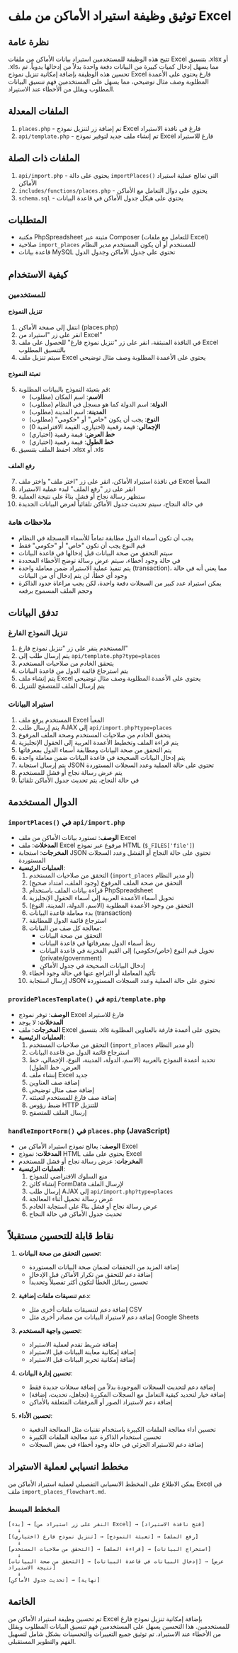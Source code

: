 # توثيق وظيفة استيراد الأماكن من ملف Excel

## نظرة عامة
تتيح هذه الوظيفة للمستخدمين استيراد بيانات الأماكن من ملفات Excel بتنسيق .xlsx أو .xls، مما يسهل إدخال كميات كبيرة من البيانات دفعة واحدة بدلاً من إدخالها يدوياً. تم تحسين هذه الوظيفة بإضافة إمكانية تنزيل نموذج Excel فارغ يحتوي على الأعمدة المطلوبة وصف مثال توضيحي، مما يسهل على المستخدمين فهم تنسيق البيانات المطلوب ويقلل من الأخطاء عند الاستيراد.

## الملفات المعدلة
1. `places.php` - تم إضافة زر لتنزيل نموذج Excel فارغ في نافذة الاستيراد
2. `api/template.php` - تم إنشاء ملف جديد لتوفير نموذج Excel فارغ للاستيراد

## الملفات ذات الصلة
1. `api/import.php` - يحتوي على دالة `importPlaces()` التي تعالج عملية استيراد الأماكن
2. `includes/functions/places.php` - يحتوي على دوال التعامل مع الأماكن
3. `schema.sql` - يحتوي على هيكل جدول الأماكن في قاعدة البيانات

## المتطلبات
- مكتبة PhpSpreadsheet مثبتة عبر Composer (للتعامل مع ملفات Excel)
- صلاحية `import_places` للمستخدم أو أن يكون المستخدم مدير النظام
- قاعدة بيانات MySQL تحتوي على جدول الأماكن وجدول الدول

## كيفية الاستخدام

### للمستخدمين

#### تنزيل النموذج
1. انتقل إلى صفحة الأماكن (places.php)
2. انقر على زر "استيراد من Excel"
3. في النافذة المنبثقة، انقر على زر "تنزيل نموذج فارغ" للحصول على ملف Excel بالتنسيق المطلوب
4. سيتم تنزيل ملف Excel يحتوي على الأعمدة المطلوبة وصف مثال توضيحي

#### تعبئة النموذج
5. قم بتعبئة النموذج بالبيانات المطلوبة:
   - **الاسم**: اسم المكان (مطلوب)
   - **الدولة**: اسم الدولة كما هو مسجل في النظام (مطلوب)
   - **المدينة**: اسم المدينة (مطلوب)
   - **النوع**: يجب أن يكون "خاص" أو "حكومي" (مطلوب)
   - **الإجمالي**: قيمة رقمية (اختياري، القيمة الافتراضية 0)
   - **خط العرض**: قيمة رقمية (اختياري)
   - **خط الطول**: قيمة رقمية (اختياري)
6. احفظ الملف بتنسيق .xlsx أو .xls

#### رفع الملف
7. في نافذة استيراد الأماكن، انقر على زر "اختر ملف" واختر ملف Excel المعبأ
8. انقر على زر "رفع الملف" لبدء عملية الاستيراد
9. ستظهر رسالة نجاح أو فشل بناءً على نتيجة العملية
10. في حالة النجاح، سيتم تحديث جدول الأماكن تلقائياً لعرض البيانات الجديدة

### ملاحظات هامة
- يجب أن تكون أسماء الدول مطابقة تماماً للأسماء المسجلة في النظام
- قيم النوع يجب أن تكون "خاص" أو "حكومي" فقط
- سيتم التحقق من صحة البيانات قبل إدخالها في قاعدة البيانات
- في حالة وجود أخطاء، سيتم عرض رسالة توضح الأخطاء المحددة
- يتم تنفيذ عملية الاستيراد ضمن معاملة واحدة (transaction)، مما يعني أنه في حالة وجود أي خطأ، لن يتم إدخال أي من البيانات
- يمكن استيراد عدد كبير من السجلات دفعة واحدة، لكن يجب مراعاة حدود الذاكرة وحجم الملف المسموح برفعه

## تدفق البيانات

### تنزيل النموذج الفارغ
1. المستخدم ينقر على زر "تنزيل نموذج فارغ"
2. يتم إرسال طلب إلى `api/template.php?type=places`
3. يتحقق الخادم من صلاحيات المستخدم
4. يتم استرجاع قائمة الدول من قاعدة البيانات
5. يتم إنشاء ملف Excel يحتوي على الأعمدة المطلوبة وصف مثال توضيحي
6. يتم إرسال الملف للمتصفح للتنزيل

### استيراد البيانات
1. المستخدم يرفع ملف Excel المعبأ
2. يتم إرسال طلب AJAX إلى `api/import.php?type=places`
3. يتحقق الخادم من صلاحيات المستخدم وصحة الملف المرفوع
4. يتم قراءة الملف وتخطيط الأعمدة العربية إلى الحقول الإنجليزية
5. يتم التحقق من صحة البيانات ومطابقة أسماء الدول بمعرفاتها
6. يتم إدخال البيانات الصحيحة في قاعدة البيانات ضمن معاملة واحدة
7. يتم إرسال استجابة JSON تحتوي على حالة العملية وعدد السجلات المستوردة
8. يتم عرض رسالة نجاح أو فشل للمستخدم
9. في حالة النجاح، يتم تحديث جدول الأماكن تلقائياً

## الدوال المستخدمة

### `importPlaces()` في `api/import.php`
- **الوصف**: تستورد بيانات الأماكن من ملف Excel
- **المدخلات**: ملف Excel مرفوع عبر نموذج HTML (`$_FILES['file']`)
- **المخرجات**: استجابة JSON تحتوي على حالة النجاح أو الفشل وعدد السجلات المستوردة
- **العمليات الرئيسية**:
  1. التحقق من صلاحيات المستخدم (`import_places` أو مدير النظام)
  2. التحقق من صحة الملف المرفوع (وجود الملف، امتداد صحيح)
  3. قراءة بيانات الملف باستخدام PhpSpreadsheet
  4. تحويل أسماء الأعمدة العربية إلى أسماء الحقول الإنجليزية
  5. التحقق من وجود الأعمدة المطلوبة (الاسم، الدولة، المدينة، النوع)
  6. بدء معاملة قاعدة البيانات (transaction)
  7. استرجاع قائمة الدول للمطابقة
  8. معالجة كل صف من البيانات:
     - التحقق من صحة البيانات
     - ربط أسماء الدول بمعرفاتها في قاعدة البيانات
     - تحويل قيم النوع (خاص/حكومي) إلى القيم المخزنة في قاعدة البيانات (private/government)
     - إدخال البيانات الصحيحة في جدول الأماكن
  9. تأكيد المعاملة أو التراجع عنها في حالة وجود أخطاء
  10. إرسال استجابة JSON تحتوي على حالة العملية وعدد السجلات المستوردة

### `providePlacesTemplate()` في `api/template.php`
- **الوصف**: توفر نموذج Excel فارغ للاستيراد
- **المدخلات**: لا يوجد
- **المخرجات**: ملف Excel بتنسيق .xls يحتوي على أعمدة فارغة بالعناوين المطلوبة
- **العمليات الرئيسية**:
  1. التحقق من صلاحيات المستخدم (`import_places` أو مدير النظام)
  2. استرجاع قائمة الدول من قاعدة البيانات
  3. تحديد أعمدة النموذج بالعربية (الاسم، الدولة، المدينة، النوع، الإجمالي، خط العرض، خط الطول)
  4. إنشاء ملف Excel جديد
  5. إضافة صف العناوين
  6. إضافة صف مثال توضيحي
  7. إضافة صف فارغ للمستخدم لتعبئته
  8. ضبط رؤوس HTTP للتنزيل
  9. إرسال الملف للمتصفح

### `handleImportForm()` في `places.php` (JavaScript)
- **الوصف**: يعالج نموذج استيراد الأماكن من Excel
- **المدخلات**: نموذج HTML يحتوي على ملف Excel
- **المخرجات**: عرض رسالة نجاح أو فشل للمستخدم
- **العمليات الرئيسية**:
  1. منع السلوك الافتراضي للنموذج
  2. إنشاء كائن FormData لإرسال الملف
  3. إرسال طلب AJAX إلى `api/import.php?type=places`
  4. عرض رسالة تحميل أثناء المعالجة
  5. عرض رسالة نجاح أو فشل بناءً على استجابة الخادم
  6. تحديث جدول الأماكن في حالة النجاح

## نقاط قابلة للتحسين مستقبلاً

1. **تحسين التحقق من صحة البيانات**:
   - إضافة المزيد من التحققات لضمان صحة البيانات المستوردة
   - إضافة دعم للتحقق من تكرار الأماكن قبل الإدخال
   - تحسين رسائل الخطأ لتكون أكثر تفصيلاً وتحديداً

2. **دعم تنسيقات ملفات إضافية**:
   - إضافة دعم لتنسيقات ملفات أخرى مثل CSV
   - إضافة دعم لاستيراد البيانات من مصادر أخرى مثل Google Sheets

3. **تحسين واجهة المستخدم**:
   - إضافة شريط تقدم لعملية الاستيراد
   - إضافة إمكانية معاينة البيانات قبل الاستيراد
   - إضافة إمكانية تحرير البيانات قبل الاستيراد

4. **تحسين إدارة البيانات**:
   - إضافة دعم لتحديث السجلات الموجودة بدلاً من إضافة سجلات جديدة فقط
   - إضافة خيار لتحديد كيفية التعامل مع السجلات المكررة (تجاهل، تحديث، إضافة)
   - إضافة دعم لاستيراد الصور أو المرفقات المتعلقة بالأماكن

5. **تحسين الأداء**:
   - تحسين أداء معالجة الملفات الكبيرة باستخدام تقنيات مثل المعالجة الدفعية
   - تحسين استخدام الذاكرة عند معالجة الملفات الكبيرة
   - إضافة دعم للاستيراد الجزئي في حالة وجود أخطاء في بعض السجلات

## مخطط انسيابي لعملية الاستيراد

يمكن الاطلاع على المخطط الانسيابي التفصيلي لعملية استيراد الأماكن من Excel في ملف `import_places_flowchart.md`.

### المخطط المبسط

```
[بدء] → [النقر على زر استيراد من Excel] → [فتح نافذة الاستيراد]
   ↓
[تنزيل نموذج فارغ (اختياري)] → [تعبئة النموذج] → [رفع الملف]
   ↓
[التحقق من صلاحيات المستخدم] → [قراءة الملف] → [استخراج البيانات]
   ↓
[التحقق من صحة البيانات] → [إدخال البيانات في قاعدة البيانات] → [عرض نتيجة الاستيراد]
   ↓
[تحديث جدول الأماكن] → [نهاية]
```

## الخاتمة

تم تحسين وظيفة استيراد الأماكن من Excel بإضافة إمكانية تنزيل نموذج فارغ للمستخدمين. هذا التحسين يسهل على المستخدمين فهم تنسيق البيانات المطلوب ويقلل من الأخطاء عند الاستيراد. تم توثيق جميع التغييرات والتحسينات بشكل شامل لتسهيل الفهم والتطوير المستقبلي.